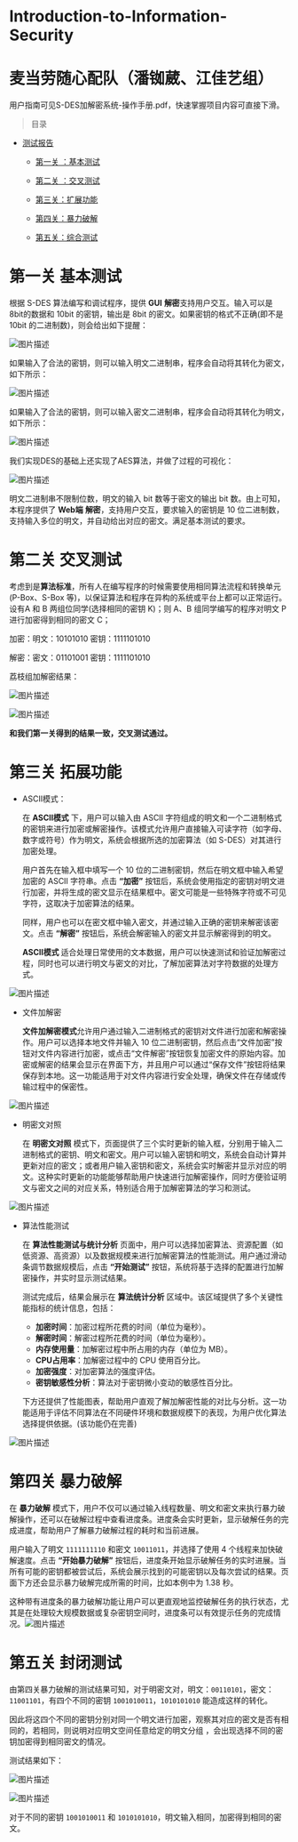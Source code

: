 # Introduction-to-Information-Security

# 麦当劳随心配队（潘铷葳、江佳艺组）

用户指南可见S-DES加解密系统-操作手册.pdf，快速掌握项目内容可直接下滑。

> 目录
- [测试报告](#测试报告)
  
  - [第一关 ：基本测试](#第一关-基本测试)
  
  - [第二关 ：交叉测试](#第二关-交叉测试)
  
  - [第三关：扩展功能](#第三关-扩展功能)
  
  - [第四关：暴力破解](#第四关-暴力破解)
  
  - [第五关：综合测试](#第五关-综合测试)
  
    

# 第一关 基本测试

根据 S-DES 算法编写和调试程序，提供 **GUI** **解密**支持用户交互。输入可以是 8bit的数据和 10bit 的密钥，输出是 8bit 的密文。如果密钥的格式不正确(即不是 10bit 的二进制数)，则会给出如下提醒：

![图片描述](image/密钥不正确.png)

如果输入了合法的密钥，则可以输入明文二进制串，程序会自动将其转化为密文，如下所示：

![图片描述](image\DES加密.png)

如果输入了合法的密钥，则可以输入密文二进制串，程序会自动将其转化为明文，如下所示：

![图片描述](image\DES解密.png)

我们实现DES的基础上还实现了AES算法，并做了过程的可视化：

![图片描述](image\加密过程可视化.png)

明文二进制串不限制位数，明文的输入 bit 数等于密文的输出 bit 数。由上可知，本程序提供了 **Web端** **解密**，支持用户交互，要求输入的密钥是 10 位二进制数，支持输入多位的明文，并自动给出对应的密文。满足基本测试的要求。

# 第二关 交叉测试

考虑到是**算法标准**，所有人在编写程序的时候需要使用相同算法流程和转换单元(P-Box、S-Box 等)，以保证算法和程序在异构的系统或平台上都可以正常运行。设有A 和 B 两组位同学(选择相同的密钥 K)；则 A、B 组同学编写的程序对明文 P 进行加密得到相同的密文 C；

加密：明文：10101010			密钥：1111101010

解密：密文：01101001			密钥：1111101010

荔枝组加解密结果：

![图片描述](image\对照组DES加密.png)

![图片描述](image\对照组DES解密.png)

**和我们第一关得到的结果一致，交叉测试通过。**

# 第三关 拓展功能

- ASCII模式：

  在 **ASCII模式** 下，用户可以输入由 ASCII 字符组成的明文和一个二进制格式的密钥来进行加密或解密操作。该模式允许用户直接输入可读字符（如字母、数字或符号）作为明文，系统会根据所选的加密算法（如 S-DES）对其进行加密处理。

  用户首先在输入框中填写一个 10 位的二进制密钥，然后在明文框中输入希望加密的 ASCII 字符串。点击 **“加密”** 按钮后，系统会使用指定的密钥对明文进行加密，并将生成的密文显示在结果框中。密文可能是一些特殊字符或不可见字符，这取决于加密算法的结果。

  同样，用户也可以在密文框中输入密文，并通过输入正确的密钥来解密该密文。点击 **“解密”** 按钮后，系统会解密输入的密文并显示解密得到的明文。

  **ASCII模式** 适合处理日常使用的文本数据，用户可以快速测试和验证加解密过程，同时也可以进行明文与密文的对比，了解加密算法对字符数据的处理方式。

![图片描述](image\ASCII模式.png)

- 文件加解密

  **文件加解密模式**允许用户通过输入二进制格式的密钥对文件进行加密和解密操作。用户可以选择本地文件并输入 10 位二进制密钥，然后点击“文件加密”按钮对文件内容进行加密，或点击“文件解密”按钮恢复加密文件的原始内容。加密或解密的结果会显示在界面下方，并且用户可以通过“保存文件”按钮将结果保存到本地。这一功能适用于对文件内容进行安全处理，确保文件在存储或传输过程中的保密性。

![图片描述](image\文件加解密.png)

- 明密文对照

  在 **明密文对照** 模式下，页面提供了三个实时更新的输入框，分别用于输入二进制格式的密钥、明文和密文。用户可以输入密钥和明文，系统会自动计算并更新对应的密文；或者用户输入密钥和密文，系统会实时解密并显示对应的明文。这种实时更新的功能能够帮助用户快速进行加解密操作，同时方便验证明文与密文之间的对应关系，特别适合用于加解密算法的学习和测试。

![图片描述](image\明密文对照.png)

- 算法性能测试

  在 **算法性能测试与统计分析** 页面中，用户可以选择加密算法、资源配置（如低资源、高资源）以及数据规模来进行加解密算法的性能测试。用户通过滑动条调节数据规模后，点击 **“开始测试”** 按钮，系统将基于选择的配置进行加解密操作，并实时显示测试结果。

  测试完成后，结果会展示在 **算法统计分析** 区域中。该区域提供了多个关键性能指标的统计信息，包括：
  - **加密时间**：加密过程所花费的时间（单位为毫秒）。
  - **解密时间**：解密过程所花费的时间（单位为毫秒）。
  - **内存使用量**：加解密过程中所占用的内存（单位为 MB）。
  - **CPU占用率**：加解密过程中的 CPU 使用百分比。
  - **加密强度**：对加密算法的强度评估。
  - **密钥敏感性分析**：算法对于密钥微小变动的敏感性百分比。

  下方还提供了性能图表，帮助用户直观了解加解密性能的对比与分析。这一功能适用于评估不同算法在不同硬件环境和数据规模下的表现，为用户优化算法选择提供依据。(该功能仍在完善)

![图片描述](image\算法性能测试.png)

# 第四关 暴力破解

在 **暴力破解** 模式下，用户不仅可以通过输入线程数量、明文和密文来执行暴力破解操作，还可以在破解过程中查看进度条。进度条会实时更新，显示破解任务的完成进度，帮助用户了解暴力破解过程的耗时和当前进展。

用户输入了明文 `1111111110` 和密文 `10011011`，并选择了使用 4 个线程来加快破解速度。点击 **“开始暴力破解”** 按钮后，进度条开始显示破解任务的实时进展。当所有可能的密钥都被尝试后，系统会展示找到的可能密钥以及每次尝试的结果。页面下方还会显示暴力破解完成所需的时间，比如本例中为 1.38 秒。

这种带有进度条的暴力破解功能让用户可以更直观地监控破解任务的执行状态，尤其是在处理较大规模数据或复杂密钥空间时，进度条可以有效提示任务的完成情况。![图片描述](image\暴力破解.png)

# 第五关 封闭测试

由第四关暴力破解的测试结果可知，对于明密文对，明文：`00110101`，密文：`11001101`，有四个不同的密钥 `1001010011`，`1010101010` 能造成这样的转化。

因此将这四个不同的密钥分别对同一个明文进行加密，观察其对应的密文是否有相同的，若相同，则说明对应明文空间任意给定的明文分组 ，会出现选择不同的密钥加密得到相同密文的情况。

测试结果如下：

![图片描述](image\封闭测试1.png)

![图片描述](image\封闭测试2.png)

对于不同的密钥 `1001010011` 和 `1010101010`，明文输入相同，加密得到相同的密文。













